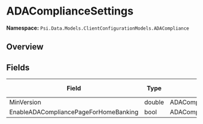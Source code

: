 # ADAComplianceSettings

**Namespace:** `Psi.Data.Models.ClientConfigurationModels.ADACompliance`

## Overview

## Fields

| Field | Type | Setting Key | Validation Rules |
|-------|------|-------------|------------------|
| MinVersion | double | ADAComplianceSettings.MinVersion |  |
| EnableADACompliancePageForHomeBanking | bool | ADAComplianceSettings.EnableADACompliancePageForHomeBanking |  |
